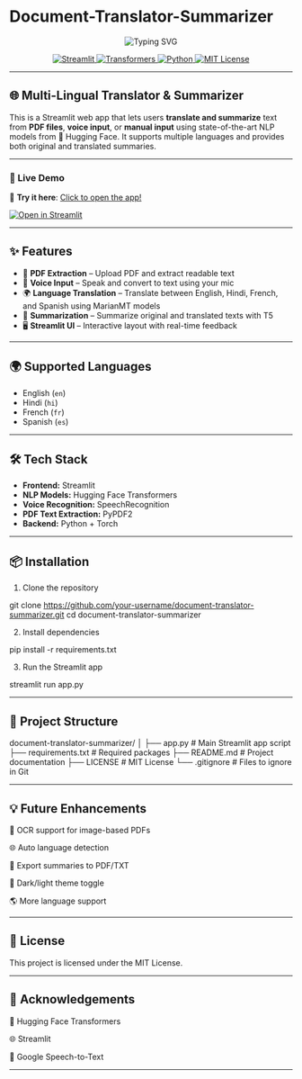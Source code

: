 # Document-Translator-Summarizer

<p align="center">
  <img src="https://readme-typing-svg.demolab.com?font=Fira+Code&pause=1000&color=4B8BBE&width=500&lines=🌍+Multilingual+Translator+%26+Summarizer;Translate+%2F+Summarize+PDFs,+Voice,+Text!" alt="Typing SVG" />
</p>

<p align="center">
  <a href="https://streamlit.io/">
    <img src="https://img.shields.io/badge/Built%20with-Streamlit-ff4b4b?logo=streamlit&logoColor=white" alt="Streamlit" />
  </a>
  <a href="https://huggingface.co">
    <img src="https://img.shields.io/badge/🤗%20Transformers-Hugging%20Face-yellow" alt="Transformers" />
  </a>
  <a href="https://www.python.org">
    <img src="https://img.shields.io/badge/Python-3.8+-blue?logo=python" alt="Python" />
  </a>
  <a href="LICENSE">
    <img src="https://img.shields.io/badge/License-MIT-green" alt="MIT License" />
  </a>
</p>

---

## 🌐 Multi-Lingual Translator & Summarizer

This is a Streamlit web app that lets users **translate and summarize** text from **PDF files**, **voice input**, or **manual input** using state-of-the-art NLP models from 🤗 Hugging Face. It supports multiple languages and provides both original and translated summaries.

---

### 🚀 Live Demo

🔗 **Try it here**: [Click to open the app!](https://document-translator-summarizer-j3bbwwmjo2f2kjiylrzrqg.streamlit.app/)

[![Open in Streamlit](https://static.streamlit.io/badges/streamlit_badge_black_white.svg)](https://document-translator-summarizer-j3bbwwmjo2f2kjiylrzrqg.streamlit.app/)

---

## ✨ Features

- 📄 **PDF Extraction** – Upload PDF and extract readable text  
- 🎤 **Voice Input** – Speak and convert to text using your mic  
- 🌍 **Language Translation** – Translate between English, Hindi, French, and Spanish using MarianMT models  
- 🧠 **Summarization** – Summarize original and translated texts with T5  
- 🖥️ **Streamlit UI** – Interactive layout with real-time feedback  

---

## 🌍 Supported Languages

- English (`en`)  
- Hindi (`hi`)  
- French (`fr`)  
- Spanish (`es`)  

---

## 🛠 Tech Stack

- **Frontend:** Streamlit  
- **NLP Models:** Hugging Face Transformers  
- **Voice Recognition:** SpeechRecognition  
- **PDF Text Extraction:** PyPDF2  
- **Backend:** Python + Torch  

---

## 📦 Installation

 1. Clone the repository
    
git clone https://github.com/your-username/document-translator-summarizer.git
cd document-translator-summarizer

2. Install dependencies

pip install -r requirements.txt

3. Run the Streamlit app

streamlit run app.py

---

## 📁 Project Structure

document-translator-summarizer/
│
├── app.py               # Main Streamlit app script
├── requirements.txt     # Required packages
├── README.md            # Project documentation
├── LICENSE              # MIT License
└── .gitignore           # Files to ignore in Git

---


## 💡 Future Enhancements
🧾 OCR support for image-based PDFs

🌐 Auto language detection

📄 Export summaries to PDF/TXT

🎨 Dark/light theme toggle

🌎 More language support

---


## 📄 License
This project is licensed under the MIT License.

---

## 🙌 Acknowledgements

🤗 Hugging Face Transformers

🌐 Streamlit

🎤 Google Speech-to-Text

---

